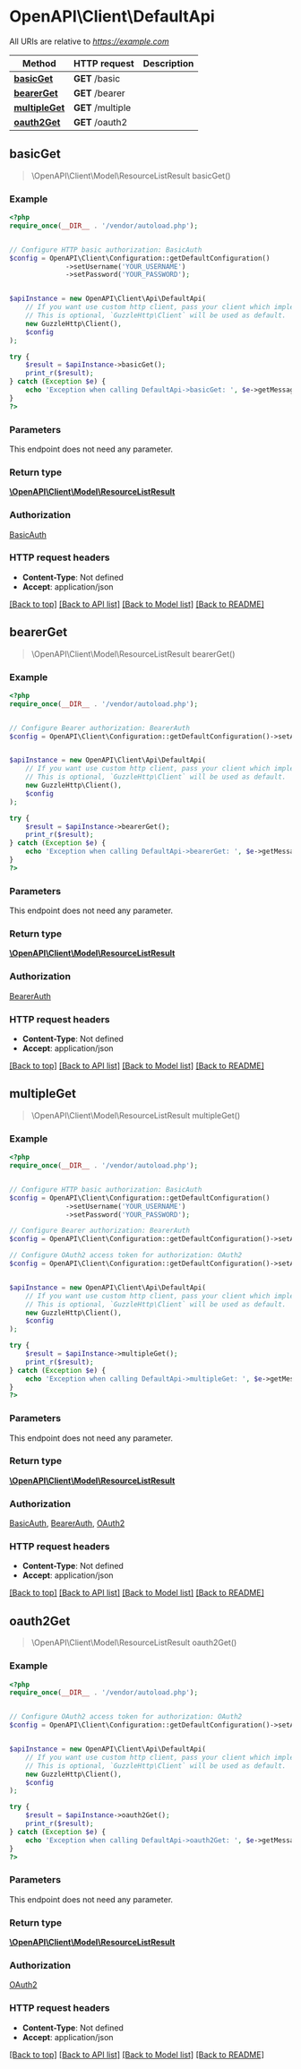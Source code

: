 # OpenAPI\Client\DefaultApi

All URIs are relative to *https://example.com*

Method | HTTP request | Description
------------- | ------------- | -------------
[**basicGet**](DefaultApi.md#basicGet) | **GET** /basic | 
[**bearerGet**](DefaultApi.md#bearerGet) | **GET** /bearer | 
[**multipleGet**](DefaultApi.md#multipleGet) | **GET** /multiple | 
[**oauth2Get**](DefaultApi.md#oauth2Get) | **GET** /oauth2 | 



## basicGet

> \OpenAPI\Client\Model\ResourceListResult basicGet()



### Example

```php
<?php
require_once(__DIR__ . '/vendor/autoload.php');


// Configure HTTP basic authorization: BasicAuth
$config = OpenAPI\Client\Configuration::getDefaultConfiguration()
              ->setUsername('YOUR_USERNAME')
              ->setPassword('YOUR_PASSWORD');


$apiInstance = new OpenAPI\Client\Api\DefaultApi(
    // If you want use custom http client, pass your client which implements `GuzzleHttp\ClientInterface`.
    // This is optional, `GuzzleHttp\Client` will be used as default.
    new GuzzleHttp\Client(),
    $config
);

try {
    $result = $apiInstance->basicGet();
    print_r($result);
} catch (Exception $e) {
    echo 'Exception when calling DefaultApi->basicGet: ', $e->getMessage(), PHP_EOL;
}
?>
```

### Parameters

This endpoint does not need any parameter.

### Return type

[**\OpenAPI\Client\Model\ResourceListResult**](../Model/ResourceListResult.md)

### Authorization

[BasicAuth](../../README.md#BasicAuth)

### HTTP request headers

- **Content-Type**: Not defined
- **Accept**: application/json

[[Back to top]](#) [[Back to API list]](../../README.md#documentation-for-api-endpoints)
[[Back to Model list]](../../README.md#documentation-for-models)
[[Back to README]](../../README.md)


## bearerGet

> \OpenAPI\Client\Model\ResourceListResult bearerGet()



### Example

```php
<?php
require_once(__DIR__ . '/vendor/autoload.php');


// Configure Bearer authorization: BearerAuth
$config = OpenAPI\Client\Configuration::getDefaultConfiguration()->setAccessToken('YOUR_ACCESS_TOKEN');


$apiInstance = new OpenAPI\Client\Api\DefaultApi(
    // If you want use custom http client, pass your client which implements `GuzzleHttp\ClientInterface`.
    // This is optional, `GuzzleHttp\Client` will be used as default.
    new GuzzleHttp\Client(),
    $config
);

try {
    $result = $apiInstance->bearerGet();
    print_r($result);
} catch (Exception $e) {
    echo 'Exception when calling DefaultApi->bearerGet: ', $e->getMessage(), PHP_EOL;
}
?>
```

### Parameters

This endpoint does not need any parameter.

### Return type

[**\OpenAPI\Client\Model\ResourceListResult**](../Model/ResourceListResult.md)

### Authorization

[BearerAuth](../../README.md#BearerAuth)

### HTTP request headers

- **Content-Type**: Not defined
- **Accept**: application/json

[[Back to top]](#) [[Back to API list]](../../README.md#documentation-for-api-endpoints)
[[Back to Model list]](../../README.md#documentation-for-models)
[[Back to README]](../../README.md)


## multipleGet

> \OpenAPI\Client\Model\ResourceListResult multipleGet()



### Example

```php
<?php
require_once(__DIR__ . '/vendor/autoload.php');


// Configure HTTP basic authorization: BasicAuth
$config = OpenAPI\Client\Configuration::getDefaultConfiguration()
              ->setUsername('YOUR_USERNAME')
              ->setPassword('YOUR_PASSWORD');

// Configure Bearer authorization: BearerAuth
$config = OpenAPI\Client\Configuration::getDefaultConfiguration()->setAccessToken('YOUR_ACCESS_TOKEN');

// Configure OAuth2 access token for authorization: OAuth2
$config = OpenAPI\Client\Configuration::getDefaultConfiguration()->setAccessToken('YOUR_ACCESS_TOKEN');


$apiInstance = new OpenAPI\Client\Api\DefaultApi(
    // If you want use custom http client, pass your client which implements `GuzzleHttp\ClientInterface`.
    // This is optional, `GuzzleHttp\Client` will be used as default.
    new GuzzleHttp\Client(),
    $config
);

try {
    $result = $apiInstance->multipleGet();
    print_r($result);
} catch (Exception $e) {
    echo 'Exception when calling DefaultApi->multipleGet: ', $e->getMessage(), PHP_EOL;
}
?>
```

### Parameters

This endpoint does not need any parameter.

### Return type

[**\OpenAPI\Client\Model\ResourceListResult**](../Model/ResourceListResult.md)

### Authorization

[BasicAuth](../../README.md#BasicAuth), [BearerAuth](../../README.md#BearerAuth), [OAuth2](../../README.md#OAuth2)

### HTTP request headers

- **Content-Type**: Not defined
- **Accept**: application/json

[[Back to top]](#) [[Back to API list]](../../README.md#documentation-for-api-endpoints)
[[Back to Model list]](../../README.md#documentation-for-models)
[[Back to README]](../../README.md)


## oauth2Get

> \OpenAPI\Client\Model\ResourceListResult oauth2Get()



### Example

```php
<?php
require_once(__DIR__ . '/vendor/autoload.php');


// Configure OAuth2 access token for authorization: OAuth2
$config = OpenAPI\Client\Configuration::getDefaultConfiguration()->setAccessToken('YOUR_ACCESS_TOKEN');


$apiInstance = new OpenAPI\Client\Api\DefaultApi(
    // If you want use custom http client, pass your client which implements `GuzzleHttp\ClientInterface`.
    // This is optional, `GuzzleHttp\Client` will be used as default.
    new GuzzleHttp\Client(),
    $config
);

try {
    $result = $apiInstance->oauth2Get();
    print_r($result);
} catch (Exception $e) {
    echo 'Exception when calling DefaultApi->oauth2Get: ', $e->getMessage(), PHP_EOL;
}
?>
```

### Parameters

This endpoint does not need any parameter.

### Return type

[**\OpenAPI\Client\Model\ResourceListResult**](../Model/ResourceListResult.md)

### Authorization

[OAuth2](../../README.md#OAuth2)

### HTTP request headers

- **Content-Type**: Not defined
- **Accept**: application/json

[[Back to top]](#) [[Back to API list]](../../README.md#documentation-for-api-endpoints)
[[Back to Model list]](../../README.md#documentation-for-models)
[[Back to README]](../../README.md)

